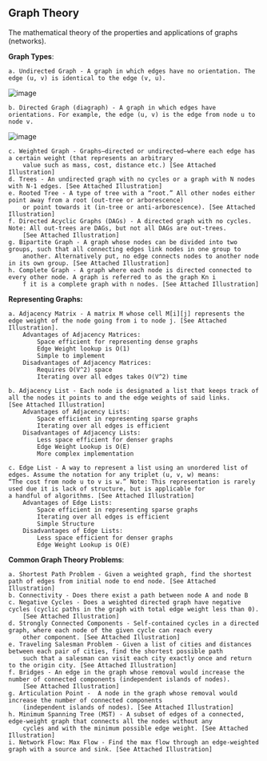 ## Graph Theory

The mathematical theory of the properties and applications of graphs (networks).

**Graph Types**:
    
    a. Undirected Graph - A graph in which edges have no orientation. The edge (u, v) is identical to the edge (v, u). 
    
![image](https://github.com/R-J2000/Data-Structures/assets/136933973/0f8a1f86-3ba3-4629-82ea-5f44986c62a8)

    b. Directed Graph (diagraph) - A graph in which edges have orientations. For example, the edge (u, v) is the edge from node u to node v. 
    
![image](https://github.com/R-J2000/Data-Structures/assets/136933973/d66a07ad-2460-4478-8194-e4832facba09)

    c. Weighted Graph - Graphs–directed or undirected–where each edge has a certain weight (that represents an arbitrary 
        value such as mass, cost, distance etc.) [See Attached Illustration] 
    d. Trees - An undirected graph with no cycles or a graph with N nodes with N-1 edges. [See Attached Illustration] 
    e. Rooted Tree - A type of tree with a “root.” All other nodes either point away from a root (out-tree or arborescence) 
        or point towards it (in-tree or anti-arborescence). [See Attached Illustration] 
    f. Directed Acyclic Graphs (DAGs) - A directed graph with no cycles. Note: All out-trees are DAGs, but not all DAGs are out-trees. 
        [See Attached Illustration] 
    g. Bipartite Graph - A graph whose nodes can be divided into two groups, such that all connecting edges link nodes in one group to 
        another. Alternatively put, no edge connects nodes to another node in its own group. [See Attached Illustration] 
    h. Complete Graph - A graph where each node is directed connected to every other node. A graph is referred to as the graph Kn i
        f it is a complete graph with n nodes. [See Attached Illustration] 
        
**Representing Graphs:**

    a. Adjacency Matrix - A matrix M whose cell M[i][j] represents the edge weight of the node going from i to node j. [See Attached Illustration].
        Advantages of Adjacency Matrices:
            Space efficient for representing dense graphs
            Edge Weight lookup is O(1)
            Simple to implement
        Disadvantages of Adjacency Matrices:
            Requires O(V^2) space
            Iterating over all edges takes O(V^2) time

    b. Adjacency List - Each node is designated a list that keeps track of all the nodes it points to and the edge weights of said links. 
    [See Attached Illustration] 
        Advantages of Adjacency Lists:
            Space efficient in representing sparse graphs
            Iterating over all edges is efficient
        Disadvantages of Adjacency Lists:
            Less space efficient for denser graphs
            Edge Weight Lookup is O(E)
            More complex implementation

    c. Edge List - A way to represent a list using an unordered list of edges. Assume the notation for any triplet (u, v, w) means: 
    “The cost from node u to v is w.” Note: This representation is rarely used due it is lack of structure, but is applicable for 
    a handful of algorithms. [See Attached Illustration] 
        Advantages of Edge Lists:
            Space efficient in representing sparse graphs
            Iterating over all edges is efficient
            Simple Structure
        Disadvantages of Edge Lists:
            Less space efficient for denser graphs
            Edge Weight Lookup is O(E)


**Common Graph Theory Problems**:

    a. Shortest Path Problem - Given a weighted graph, find the shortest path of edges from initial node to end node. [See Attached Illustration]
    b. Connectivity - Does there exist a path between node A and node B
    c. Negative Cycles - Does a weighted directed graph have negative cycles (cyclic paths in the graph with total edge weight less than 0). 
        [See Attached Illustration]
    d. Strongly Connected Components - Self-contained cycles in a directed graph, where each node of the given cycle can reach every 
        other component. [See Attached Illustration]
    e. Traveling Salesman Problem - Given a list of cities and distances between each pair of cities, find the shortest possible path 
        such that a salesman can visit each city exactly once and return to the origin city. [See Attached Illustration]
    f. Bridges - An edge in the graph whose removal would increase the number of connected components (independent islands of nodes). 
        [See Attached Illustration]
    g. Articulation Point -  A node in the graph whose removal would increase the number of connected components 
        (independent islands of nodes). [See Attached Illustration]
    h. Minimum Spanning Tree (MST) - A subset of edges of a connected, edge-weight graph that connects all the nodes without any 
        cycles and with the minimum possible edge weight. [See Attached Illustration]
    i. Network Flow: Max Flow - Find the max flow through an edge-weighted graph with a source and sink. [See Attached Illustration]


